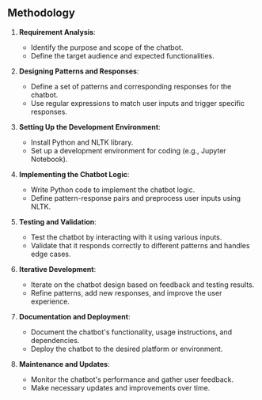 ## Methodology

1. **Requirement Analysis**:
   - Identify the purpose and scope of the chatbot.
   - Define the target audience and expected functionalities.

2. **Designing Patterns and Responses**:
   - Define a set of patterns and corresponding responses for the chatbot.
   - Use regular expressions to match user inputs and trigger specific responses.

3. **Setting Up the Development Environment**:
   - Install Python and NLTK library.
   - Set up a development environment for coding (e.g., Jupyter Notebook).

4. **Implementing the Chatbot Logic**:
   - Write Python code to implement the chatbot logic.
   - Define pattern-response pairs and preprocess user inputs using NLTK.

5. **Testing and Validation**:
   - Test the chatbot by interacting with it using various inputs.
   - Validate that it responds correctly to different patterns and handles edge cases.

6. **Iterative Development**:
   - Iterate on the chatbot design based on feedback and testing results.
   - Refine patterns, add new responses, and improve the user experience.

7. **Documentation and Deployment**:
   - Document the chatbot's functionality, usage instructions, and dependencies.
   - Deploy the chatbot to the desired platform or environment.

8. **Maintenance and Updates**:
   - Monitor the chatbot's performance and gather user feedback.
   - Make necessary updates and improvements over time.
